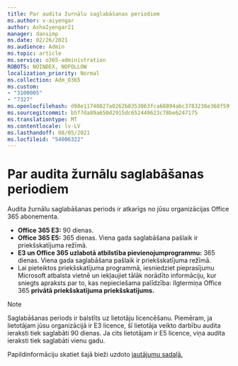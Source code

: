 ```yaml
---
title: Par audita žurnālu saglabāšanas periodiem
ms.author: v-aiyengar
author: AshaIyengar21
manager: dansimp
ms.date: 02/26/2021
ms.audience: Admin
ms.topic: article
ms.service: o365-administration
ROBOTS: NOINDEX, NOFOLLOW
localization_priority: Normal
ms.collection: Adm_O365
ms.custom:
- "3100005"
- "7327"
ms.openlocfilehash: d98e11748027a0262b8353063fca68894abc3783238e368f59f7457ea2ba0a8f
ms.sourcegitcommit: b5f7da89a650d2915dc652449623c78be6247175
ms.translationtype: MT
ms.contentlocale: lv-LV
ms.lasthandoff: 08/05/2021
ms.locfileid: "54006322"
---
```

# <a name="about-audit-logs-retention-periods"></a>Par audita žurnālu saglabāšanas periodiem

Audita žurnālu saglabāšanas periods ir atkarīgs no jūsu organizācijas Office 365 abonementa.

- **Office 365 E3:** 90 dienas.
- **Office 365 E5:** 365 dienas. Viena gada saglabāšana pašlaik ir priekšskatījuma režīmā.
- **E3 un Office 365 uzlabotā atbilstība pievienojumprogrammu:** 365 dienas. Viena gada saglabāšana pašlaik ir priekšskatījuma režīmā.
- Lai pieteiktos priekšskatījuma programmā, iesniedziet pieprasījumu Microsoft atbalsta vietnē un iekļaujiet tālāk norādīto informāciju, kur sniegts apraksts par to, kas nepieciešama palīdzība: Ilgtermiņa Office 365 **privātā priekšskatījuma priekšskatījums.**
> [!NOTE]
> Saglabāšanas periods ir balstīts uz lietotāju licencēšanu. Piemēram, ja lietotājam jūsu organizācijā ir E3 licence, šī lietotāja veikto darbību audita ieraksti tiek saglabāti 90 dienas. Ja cits lietotājam ir E5 licence, viņa audita ieraksti tiek saglabāti vienu gadu.

Papildinformāciju skatiet šajā bieži uzdoto [jautājumu sadaļā.](https://go.microsoft.com/fwlink/?linkid=2115336)